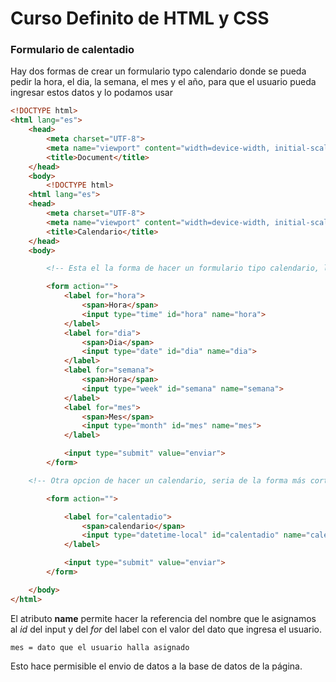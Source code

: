 # Curso Definito de HTML y CSS

### Formulario de calentadio

Hay dos formas de crear un formulario typo calendario donde se pueda pedir la hora, el dia, la semana, el mes y el año, para que el usuario pueda ingresar estos datos y lo podamos usar

```HTML
<!DOCTYPE html>
<html lang="es">
	<head>
		<meta charset="UTF-8">
		<meta name="viewport" content="width=device-width, initial-scale=1.0">
		<title>Document</title>
	</head>
	<body>
		<!DOCTYPE html>
	<html lang="es">
	<head>
		<meta charset="UTF-8">
		<meta name="viewport" content="width=device-width, initial-scale=1.0">
		<title>Calendario</title>
	</head>
	<body>

		<!-- Esta el la forma de hacer un formulario tipo calendario, la cual es la forma más larga de hacer-->

		<form action="">
			<label for="hora">
				<span>Hora</span>
				<input type="time" id="hora" name="hora">
			</label>
			<label for="dia">
				<span>Dia</span>
				<input type="date" id="dia" name="dia">
			</label>
			<label for="semana">
				<span>Hora</span>
				<input type="week" id="semana" name="semana">
			</label>
			<label for="mes">
				<span>Mes</span>
				<input type="month" id="mes" name="mes">
			</label>

			<input type="submit" value="enviar">
		</form>

	<!-- Otra opcion de hacer un calendario, seria de la forma más corta -->

		<form action="">

			<label for="calentadio">
				<span>calendario</span>
				<input type="datetime-local" id="calentadio" name="calendario">
			</label>

			<input type="submit" value="enviar">
		</form>

	</body>
</html>
```

El atributo **name** permite hacer la referencia del nombre que le asignamos al *id* del input y del *for* del label con el valor del dato que ingresa el usuario.

`mes = dato que el usuario halla asignado`

Esto hace permisible el envio de datos a la base de datos de la página.